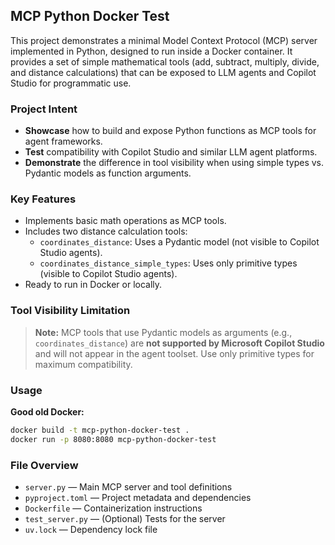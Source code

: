 ## MCP Python Docker Test

This project demonstrates a minimal Model Context Protocol (MCP) server implemented in Python, designed to run inside a Docker container. It provides a set of simple mathematical tools (add, subtract, multiply, divide, and distance calculations) that can be exposed to LLM agents and Copilot Studio for programmatic use.

### Project Intent
- **Showcase** how to build and expose Python functions as MCP tools for agent frameworks.
- **Test** compatibility with Copilot Studio and similar LLM agent platforms.
- **Demonstrate** the difference in tool visibility when using simple types vs. Pydantic models as function arguments.

### Key Features
- Implements basic math operations as MCP tools.
- Includes two distance calculation tools:
  - `coordinates_distance`: Uses a Pydantic model (not visible to Copilot Studio agents).
  - `coordinates_distance_simple_types`: Uses only primitive types (visible to Copilot Studio agents).
- Ready to run in Docker or locally.

### Tool Visibility Limitation
> **Note:** MCP tools that use Pydantic models as arguments (e.g., `coordinates_distance`) are **not supported by Microsoft Copilot Studio** and will not appear in the agent toolset. Use only primitive types for maximum compatibility.

### Usage

**Good old Docker:**
   ```sh
   docker build -t mcp-python-docker-test .
   docker run -p 8080:8080 mcp-python-docker-test
   ```

### File Overview
- `server.py` — Main MCP server and tool definitions
- `pyproject.toml` — Project metadata and dependencies
- `Dockerfile` — Containerization instructions
- `test_server.py` — (Optional) Tests for the server
- `uv.lock` — Dependency lock file
